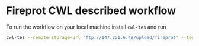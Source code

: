 # Fireprot CWL described workflow

To run the workflow on your local machine install `cwl-tes` and run

```sh
cwl-tes --remote-storage-url 'ftp://147.251.6.48/upload/fireprot' --tes https://tesk-na.cerit-sc.cz/ga4gh/tes fireprot.cwl --sequences $sequences
```
